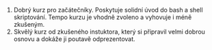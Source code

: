 1. Dobrý kurz pro začátečníky. Poskytuje solidní úvod do bash a shell skriptování. Tempo kurzu je vhodně zvoleno a vyhovuje i méně zkušeným.
2. Skvělý kurz od zkušeného instuktora, který si připravil velmi dobrou osnovu a dokáže ji poutavě odprezentovat.
